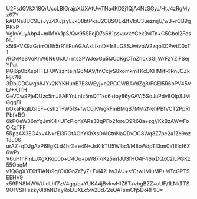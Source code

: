 U2FsdGVkX18QrUccLBlGrajpXUXAtUwTNa4KD2j1QjA4NzSGyJ/HtJ4zRgMyz67Y
kADNa8UC9EsJyZ4XJjzyLJk08btPkaJ2CBSOLxBfVkiU3uezmjU/wB+rOB9gPKxP
VgkvYuyAbp4+mIMYx1pS/Qw95SFojD7s681psvuvkYCek3vlTn+C5Gbol2FcsNLf
x5i6+VK9aG/trrOiEh5rR1llRuAGAAxLixnD+1r8uGSSJwivpW2zqoXCPwtC0xT1
/RGvKeSVoKhW6N6G/JU+nts2PWJexGu5lJCdKgCTnZhoxSGIjWrFzYZiFSejYPat
PGj6p0bXspHTEFUWzzntejhG6MA9/fnCcjvS8komkmTKcDXHM/tR1RnJCZkHjs7N
3DbjODCwgb8JYx2KYKHunB7E8WEyj+e2PCCWBAVdZg8/FCEI5R6bPV45VL/+KTfH
GeVCw9PjeDUzc5mJ8AFYnLnIz5mQT1xc6+ioy86yGAV/5SoJuPdv8Qlp3JMGqqTI
bOxaFkqILGI5F+cshzT+W5l3+fwC0jKWgRFmBMqB7MM2NehPBtVCT2PpRlPbf+BO
6kPOeW36nYgJmK4+UFcPlghYARs3BqPFb2foreO9R68a+zg//KkBzAWwFoOKzTFF
5Rpz4X3EO4xv4NxrEl3ROtAGnYKhXs0AICtnNaQDvDG8Wq8Z7pc2a1Ze9oz18u06
urAZ+qDJgAzP6EgKLd4hrX+e4N+JsKikTU5Wlbc1/M8oWdpTXkm0a1Elcf6Z6wPx
V6uHthFmLJXgXKop0b+C4Oo+pW877iKz5m1JU3fHO4F46ixDQxCzlLPGKz55OoqM
v1QGgXYE0fTlAN/9q/OXiGnZrZyZ+Ful42Hw3AU+sfCtwJMluMP+MTcGPTSEEHV9
x59PN8MWWUldLhf7zV4gq/q+YUKA4jBvkwHIZ8T+vbgBZZ+uUF/1LNkTTS9O1VSH
szzy0l8hNDYyRoEtJXLc5w2Bd72eQATsmCfj5DoRF90=
